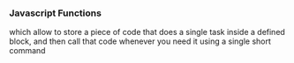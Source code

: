 ### Javascript Functions

which allow to store a piece of code that does a single task inside a defined block, and then call that code whenever you need it using a single short command